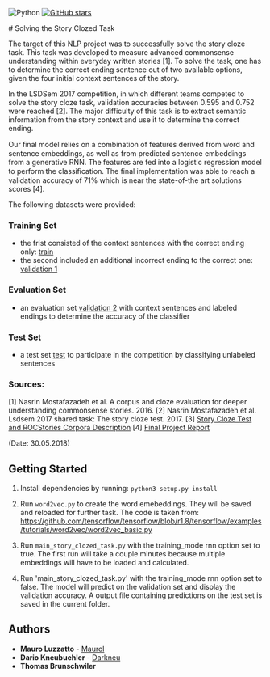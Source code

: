
![Python](https://img.shields.io/badge/python-v3.6+-blue.svg)
[![GitHub stars](https://img.shields.io/github/stars/MauroLuzzatto/Natural-Language-Understanding--Story-Cloze-Task?color=green)](https://github.com/MauroLuzzatto/Natural-Language-Understanding--Story-Cloze-Task/stargazers)
<!-- ![GitHub All Releases](https://img.shields.io/github/downloads/MauroLuzzatto/Natural-Language-Understanding--Story-Cloze-Task/total)
 --># Solving the Story Clozed Task

<!-- [![Build Status](https://travis.ibm.com/Mauro-Luzzatto/-Data-Modelling.svg?token=zmafNzx54WQZmTrFgEaV&branch=master)](https://travis.ibm.com/Mauro-Luzzatto/-Data-Modelling)
 -->
 <!-- [![Total Downloads](https://poser.pugx.org/phpunit/phpunit/downloads)](//https://github.com/MauroLuzzatto/Natural-Language-Understanding--Story-Cloze-Task) -->
<!-- [![Github All Releases](https://img.shields.io/github/downloads/MauroLuzzatto/Natural-Language-Understanding--Story-Cloze-Task/total.svg)]()
 -->
<!-- [![Downloads](https://pepy.tech/badge/video2tfrecord)](https://pepy.tech/project/video2tfrecord) -->
<!-- https://img.shields.io/github/stars/MauroLuzzatto/Natural-Language-Understanding--Story-Cloze-Task
 -->


The target of this NLP project was to successfully solve the story cloze task. This task was developed to measure advanced commonsense understanding within everyday written stories [1]. To solve the task, one has to determine the correct ending sentence out of two available options, given the four initial context sentences of the story. 

In the LSDSem 2017 competition, in which different teams competed to solve the story cloze task, validation accuracies between 0.595 and 0.752 were reached [2]. The major difficulty of this task is to extract semantic information from the story context and use it to determine the correct ending.


 Our ﬁnal model relies on a combination of features derived from word and sentence embeddings, as well as from predicted sentence embeddings from a generative RNN. The features are fed into a logistic regression model to perform the classiﬁcation. The ﬁnal implementation was able to reach a validation accuracy of 71% which is near the state-of-the art solutions scores [4].


The following datasets were provided:

### Training Set
* the frist consisted of the context sentences with the correct ending only: [train](/data/train_stories.csv)
* the second included an additional incorrect ending to the correct one: [validation 1](/data/cloze_test_spring2016-test.csv)

### Evaluation Set
* an evaluation set [validation 2](/data/cloze_test_val__spring2016_cloze_test_ALL_val.csv) with context sentences and labeled endings to determine the accuracy of the classifier

### Test Set
* a test set [test](/data/test_nlu18_utf-8.csv) to participate in the competition by classifying unlabeled sentences



### Sources:
[1] Nasrin Mostafazadeh et al. A corpus and cloze evaluation for deeper understanding commonsense
stories. 2016.
[2] Nasrin Mostafazadeh et al. Lsdsem 2017 shared task: The story cloze test. 2017.
[3] [Story Cloze Test and ROCStories Corpora Description](http://cs.rochester.edu/nlp/rocstories/)
[4] [Final Project Report](/Report/20180608%20-%20Final%20Project%20Report.pdf)


(Date: 30.05.2018)

## Getting Started
1. Install dependencies by running: `python3 setup.py install`

2. Run `word2vec.py` to create the word emebeddings. They will be saved and reloaded for further task. The code is taken from: https://github.com/tensorflow/tensorflow/blob/r1.8/tensorflow/examples/tutorials/word2vec/word2vec_basic.py

3. Run `main_story_clozed_task.py` with the training_mode rnn option set to true. The first run will take a couple minutes because multiple embeddings will have to be loaded and calculated.

4. Run 'main_story_clozed_task.py' with the training_mode rnn option set to false. The model will predict on the validation set and display the validation accuracy. A output file containing predictions on the test set is saved in the current folder.

## Authors
* **Mauro Luzzatto** - [Maurol](https://github.com/MauroLuzzatto)
* **Dario Kneubuehler** - [Darkneu](https://github.com/Darkneu)
* **Thomas Brunschwiler**